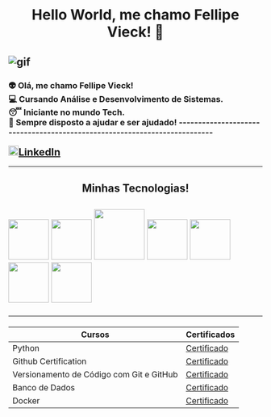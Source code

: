 <h1 align="center"> Hello World, me chamo Fellipe Vieck! 👋 </h1>

![gif](https://i.pinimg.com/originals/06/60/ef/0660efe82fa3da42ed56eef013171835.gif)
--------------------------------------------------------------------------

<h3>👽 Olá, me chamo Fellipe Vieck! <br>💻 Cursando Análise e Desenvolvimento de Sistemas. <br>😴 Iniciante no mundo Tech. <br>💬 Sempre disposto a ajudar e ser ajudado!
--------------------------------------------------------------------------

<img src="https://cdn.jsdelivr.net/gh/devicons/devicon@latest/icons/linkedin/linkedin-original.svg" width="20px"><span style="font-size: 20px;">[LinkedIn](https://www.linkedin.com/in/fellipe-vieck-33a628275/)</span>

--------------------------------------------------------------------------
<h2 align="center"> Minhas Tecnologias! <h2>
<img src="https://cdn.jsdelivr.net/gh/devicons/devicon@latest/icons/python/python-original-wordmark.svg" width="80px">
<img src="https://cdn.jsdelivr.net/gh/devicons/devicon@latest/icons/github/github-original-wordmark.svg" width="80px">
<img src="https://cdn.jsdelivr.net/gh/devicons/devicon@latest/icons/git/git-plain-wordmark.svg" width="100px"/>
<img src="https://cdn.jsdelivr.net/gh/devicons/devicon@latest/icons/microsoftsqlserver/microsoftsqlserver-original-wordmark.svg" width="80px">
<img src="https://cdn.jsdelivr.net/gh/devicons/devicon@latest/icons/mysql/mysql-original-wordmark.svg" width="80px">
<img src="https://cdn.jsdelivr.net/gh/devicons/devicon@latest/icons/postgresql/postgresql-original-wordmark.svg" width="80px">
<img src="https://cdn.jsdelivr.net/gh/devicons/devicon@latest/icons/docker/docker-original-wordmark.svg"width="80px">
          
          

        
          

--------------------------------------------------------------------------
| Cursos | Certificados |
| -------| ----------- |
| Python | [Certificado](https://www.dio.me/certificate/42AN9SOC/share)
| Github Certification | [Certificado](https://www.dio.me/certificate/NGDHIOR6/share)
| Versionamento de Código com Git e GitHub | [Certificado](https://www.dio.me/certificate/UIRZQIC0/share)
| Banco de Dados | [Certificado](https://www.udemy.com/certificate/UC-2b861248-fbbf-466f-9f48-46398bd2e197/)
| Docker | [Certificado]()
